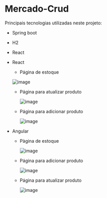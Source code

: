 # Mercado-Crud
Principais tecnologias utilizadas neste projeto:
 - Spring boot
 - H2
 - React

- React
  - Página de estoque
  
   ![image](https://github.com/ErickSolon/Mercado-Crud/assets/72041638/4c9b7fbb-3c5e-4e86-9125-ea50d2aa1519)


 
  - Página para atualizar produto
    
     ![image](https://github.com/ErickSolon/Mercado-Crud/assets/72041638/001e5160-f5c9-4373-b0f1-52548adc9857)
 
  - Página para adicionar produto
    
     ![image](https://github.com/ErickSolon/Mercado-Crud/assets/72041638/037978af-2f0f-4a41-9c78-65e36216af12)
    
- Angular
   - Pàgina de estoque
     
      ![image](https://github.com/ErickSolon/Mercado-Crud/assets/72041638/2885fd81-65e5-46ac-b33f-bc950a0a3157)
     
   - Página para adicionar produto
     
      ![image](https://github.com/ErickSolon/Mercado-Crud/assets/72041638/19c55024-0e93-4465-956e-4dfecb4ecfc2)

   - Página para atualizar produto
     
      ![image](https://github.com/ErickSolon/Mercado-Crud/assets/72041638/d21f817d-577a-455e-b4a1-2ff6832400df)






